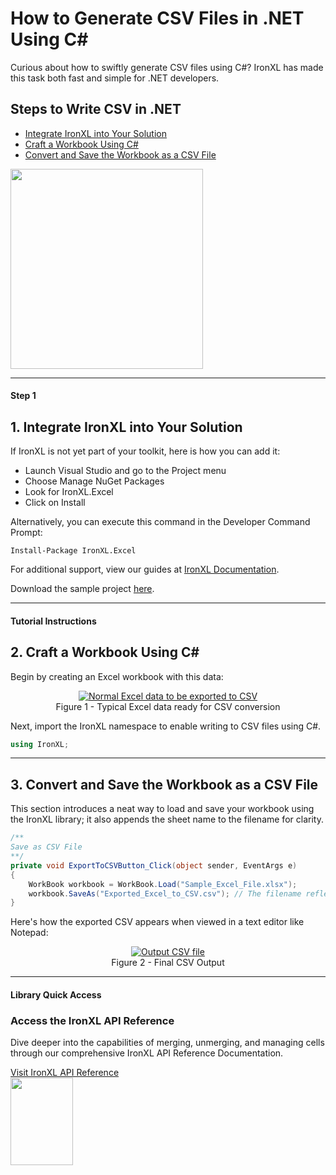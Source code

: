 # How to Generate CSV Files in .NET Using C#

Curious about how to swiftly generate CSV files using C#? IronXL has made this task both fast and simple for .NET developers.

<div class="learnn-how-section">
  <div class="row">
    <div class="col-sm-6">
      <h2>Steps to Write CSV in .NET</h2>
      <ul class="list-unstyled">
        <li><a href="#anchor-1-add-ironxl-to-your-project">Integrate IronXL into Your Solution</a></li>
        <li><a href="#anchor-2-create-an-excel-workbook">Craft a Workbook Using C#</a></li>
        <li><a href="#anchor-3-save-workbook-to-csv">Convert and Save the Workbook as a CSV File</a></li>
      </ul>
    </div>
    <div class="col-sm-6">
      <div class="download-card">
        <img style="box-shadow: none; width: 308px; height: 320px;" src="https://ironsoftware.com/img/faq/excel/how-to-work.svg" class="img-responsive learn-how-to-img replaceable-img">
      </div>
    </div>
  </div>
</div>

<hr class="separator">

<h4 class="tutorial-segment-title">Step 1</h4>

## 1. Integrate IronXL into Your Solution

If IronXL is not yet part of your toolkit, here is how you can add it:

* Launch Visual Studio and go to the Project menu
* Choose Manage NuGet Packages
* Look for IronXL.Excel
* Click on Install

Alternatively, you can execute this command in the Developer Command Prompt:

```shell
Install-Package IronXL.Excel
```

For additional support, view our guides at [IronXL Documentation](https://ironsoftware.com/csharp/excel/docs/).

Download the sample project [here](https://ironsoftware.com/csharp/excel/downloads/csharp-write-to-csv.zip).

<hr class="separator">

<h4 class="tutorial-segment-title">Tutorial Instructions</h4>

## 2. Craft a Workbook Using C#

Begin by creating an Excel workbook with this data:

<center>
  <div class="center-image-wrapper">
    <a href="https://ironsoftware.com/img/faq/excel/csharp-write-to-csv-file/normal-excel-data-to-be-exported-to-csv.png" target="_blank">
      <img class="img-responsive" src="https://ironsoftware.com/img/faq/excel/csharp-write-to-csv-file/normal-excel-data-to-be-exported-to-csv.png" alt="Normal Excel data to be exported to CSV">
    </a>
    <div class="image-description">
      <span class="image-description-text_strong">
        Figure 1
      </span>
      <span class="image-description-text_regular">
        -
      </span>
      <span class="image-description-text_italic">
        Typical Excel data ready for CSV conversion
      </span>
    </div>
  </div>
</center>

Next, import the IronXL namespace to enable writing to CSV files using C#.

```cs
using IronXL;
```

<hr class="separator">

## 3. Convert and Save the Workbook as a CSV File

This section introduces a neat way to load and save your workbook using the IronXL library; it also appends the sheet name to the filename for clarity.

```cs
/**
Save as CSV File
**/
private void ExportToCSVButton_Click(object sender, EventArgs e)
{
    WorkBook workbook = WorkBook.Load("Sample_Excel_File.xlsx");
    workbook.SaveAs("Exported_Excel_to_CSV.csv"); // The filename reflects the data source: Exported_Excel_to_CSV.Sheet1.csv
}
```

Here's how the exported CSV appears when viewed in a text editor like Notepad:

<center>
  <div class="center-image-wrapper">
    <a href="https://ironsoftware.com/img/faq/excel/csharp-write-to-csv-file/output-csv-file.png" target="_blank">
      <img class="img-responsive" src="https://ironsoftware.com/img/faq/excel/csharp-write-to-csv-file/output-csv-file.png" alt="Output CSV file">
    </a>
    <div class="image-description">
      <span class="image-description-text_strong">
        Figure 2
      </span>
      <span class="image-description-text_regular">
        -
      </span>
      <span class="image-description-text_italic">
        Final CSV Output
      </span>
    </div>
  </div>
</center>

<hr class="separator">

<h4 class="tutorial-segment-title">Library Quick Access</h4>

<div class="tutorial-section">
  <div class="row">
    <div class="col-sm-8">
      <h3>Access the IronXL API Reference</h3>
      <p>Dive deeper into the capabilities of merging, unmerging, and managing cells through our comprehensive IronXL API Reference Documentation.</p>
      <a class="doc-link" href="https://ironsoftware.com/csharp/excel/object-reference/api/" target="_blank">Visit IronXL API Reference <i class="fa fa-chevron-right"></i></a>
    </div>
    <div class="col-sm-4">
      <div class="tutorial-image">
        <img style="max-width: 110px; width: 100px; height: 140px;" alt="" class="img-responsive add-shadow" src="https://ironsoftware.com/img/svgs/documentation.svg" width="100" height="140">
      </div>
    </div>
  </div>
</div>